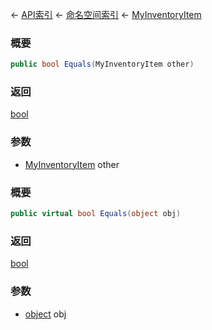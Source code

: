 ← [API索引](Api-Index) ← [命名空间索引](Namespace-Index) ← [MyInventoryItem](VRage.Game.ModAPI.Ingame.MyInventoryItem)

### 概要

```csharp
public bool Equals(MyInventoryItem other)
```

### 返回

[bool](https://docs.microsoft.com/en-us/dotnet/api/System.Boolean?view=netframework-4.6)

### 参数

* [MyInventoryItem](VRage.Game.ModAPI.Ingame.MyInventoryItem) other
### 概要

```csharp
public virtual bool Equals(object obj)
```

### 返回

[bool](https://docs.microsoft.com/en-us/dotnet/api/System.Boolean?view=netframework-4.6)

### 参数

* [object](https://docs.microsoft.com/en-us/dotnet/api/System.Object?view=netframework-4.6) obj
